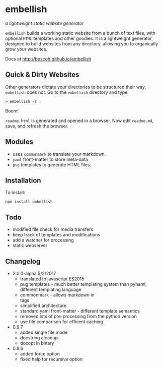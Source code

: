 
# embellish

_a lightweight static website generator_

`embellish` builds a working static website from a bunch of text files, with optional `HTML` templates and other goodies. It is a lightweight generator, designed to build websites from any directory, allowing you to organically grow your websites.

Docs at <http://boscoh.github.io/embellish>


## Quick & Dirty Websites

Other generators dictate your directories to be structured their way. `embellish` does not. Go to the `embellish` directory and type:

    > embellish -r .

Boom! 

`readme.html` is generated and opened in a browser. Now edit `readme.md`, save, and refresh the browser.


## Modules

- uses `commonmark` to translate your markdown.
- `yaml` front-matter to store meta-data
- `pug` templates to generate HTML files.

## Installation

To install:

    npm install embellish

## Todo
- modified file check for media transfers
- keep track of templates and modifications
- add a watcher for processing
- static webserver

## Changelog

- 2.0.0-alpha 5/2/2017
    - translated to javascript ES2015
    - pug templates - much better templating system than pyhaml, different templating language
    - commonmark - allows markdown in <div> tags
    - simplified architecture 
    - standard yaml front-matter - different template semantics
    - removed lots of pre-processing from the python version
    - use file comparison for efficent caching
- 0.9.7
    - added single file mode 
    - docstring cleanup
    - docopt in binary
- 0.9.6
    - added force option
    - fixed help for recursive option
